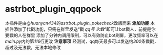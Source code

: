 # astrbot_plugin_qqpock
本插件是由@*huanyan434*的*astrbot_plugin_pokecheck*改版而来
**添加功能**
本插件添加了代戳功能，只需在群里发送“戳 *qq号* *次数*”即可让bot戳人，前提是你要戳的人在群里
添加了分钟内调用限制，可以有效防止bot刷屏，更改频率可以在*main.py*内的第*116*行更改
**注意事项**
经测试，qq每天最多可以发送约*300*条戳戳，超过及无法戳，无法本地修改
